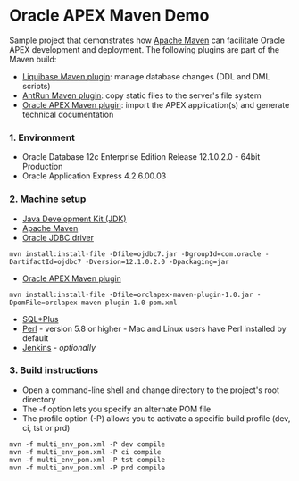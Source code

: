 Oracle APEX Maven Demo
======================

Sample project that demonstrates how [Apache Maven](http://maven.apache.org/) can facilitate Oracle APEX development and deployment.
The following plugins are part of the Maven build:

* [Liquibase Maven plugin](http://www.liquibase.org/): manage database changes (DDL and DML scripts)
* [AntRun Maven plugin](http://maven.apache.org/plugins/maven-antrun-plugin/): copy static files to the server's file system
* [Oracle APEX Maven plugin](https://github.com/nbuytaert1/orclapex-maven-plugin): import the APEX application(s) and generate technical documentation

### 1. Environment

* Oracle Database 12c Enterprise Edition Release 12.1.0.2.0 - 64bit Production
* Oracle Application Express 4.2.6.00.03

### 2. Machine setup

* [Java Development Kit (JDK)](http://www.oracle.com/technetwork/java/javase/downloads/index.html)
* [Apache Maven](http://maven.apache.org/)
* [Oracle JDBC driver](http://www.oracle.com/technetwork/database/features/jdbc/index-091264.html)
```
mvn install:install-file -Dfile=ojdbc7.jar -DgroupId=com.oracle -DartifactId=ojdbc7 -Dversion=12.1.0.2.0 -Dpackaging=jar
```

* [Oracle APEX Maven plugin](https://github.com/nbuytaert1/orclapex-maven-plugin)
```
mvn install:install-file -Dfile=orclapex-maven-plugin-1.0.jar -DpomFile=orclapex-maven-plugin-1.0-pom.xml
```

* [SQL*Plus](http://www.oracle.com/technetwork/database/features/instant-client/index-097480.html)
* [Perl](http://www.activestate.com/activeperl) - version 5.8 or higher - Mac and Linux users have Perl installed by default
* [Jenkins](http://jenkins-ci.org/) - *optionally*

### 3. Build instructions

* Open a command-line shell and change directory to the project's root directory
* The -f option lets you specify an alternate POM file
* The profile option (-P) allows you to activate a specific build profile (dev, ci, tst or prd)

```
mvn -f multi_env_pom.xml -P dev compile
mvn -f multi_env_pom.xml -P ci compile
mvn -f multi_env_pom.xml -P tst compile
mvn -f multi_env_pom.xml -P prd compile
```